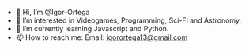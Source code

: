 - 👋 Hi, I’m @Igor-Ortega
- 👀 I’m interested in Videogames, Programming, Sci-Fi and Astronomy.
- 🌱 I’m currently learning Javascript and Python.
- 📫 How to reach me:
      Email: igorortega13@gmail.com

<!---
Igor-Ortega/Igor-Ortega is a ✨ special ✨ repository because its `README.md` (this file) appears on your GitHub profile.
You can click the Preview link to take a look at your changes.
--->
